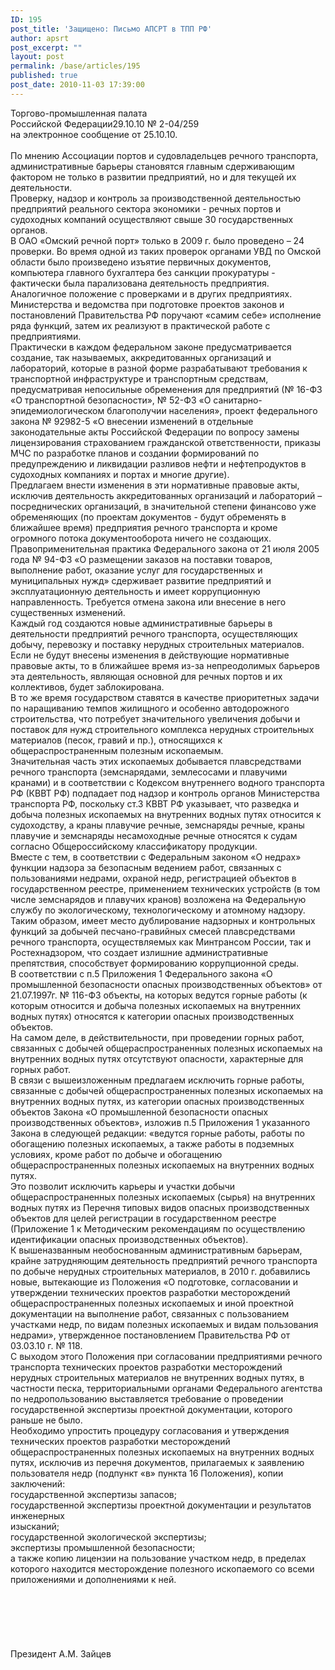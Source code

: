 ```yaml
---
ID: 195
post_title: 'Защищено: Письмо АПСРТ в ТПП РФ'
author: apsrt
post_excerpt: ""
layout: post
permalink: /base/articles/195
published: true
post_date: 2010-11-03 17:39:00
---
```

Торгово-промышленная палата <br />
Российской Федерации29.10.10       № 2-04/259 <br />
на электронное сообщение  от 25.10.10.<br />
<br />
По мнению Ассоциации портов и судовладельцев речного транспорта, административные барьеры  становятся  главным  сдерживающим фактором не только  в  развитии  предприятий, но и для текущей  их деятельности.  <br />
Проверку, надзор и контроль за производственной деятельностью предприятий реального сектора экономики - речных  портов и судоходных компаний осуществляют свыше 30 государственных органов.  <br />
  В ОАО «Омский речной порт» только в 2009 г. было проведено – 24 проверки. Во время одной из таких проверок  органами УВД по Омской области  было  произведено изъятие первичных документов, компьютера  главного бухгалтера без санкции  прокуратуры - фактически была парализована деятельность предприятия.   <br />
  Аналогичное положение с проверками  и в других  предприятиях.                             Министерства и ведомства при подготовке проектов законов и постановлений Правительства РФ поручают «самим себе»  исполнение ряда функций, затем их реализуют в  практической работе с предприятиями. <br />
 Практически  в каждом федеральном законе  предусматривается создание, так называемых, аккредитованных организаций и лабораторий, которые в разной форме  разрабатывают требования к  транспортной инфраструктуре  и транспортным средствам, предусматривая непосильные обременения для  предприятий (№ 16-ФЗ «О транспортной безопасности»,  № 52-ФЗ «О санитарно-эпидемиологическом благополучии населения», проект федерального закона № 92982-5 «О внесении изменений в отдельные законодательные акты Российской Федерации по вопросу замены лицензирования страхованием гражданской ответственности,  приказы МЧС по  разработке планов и создании формирований по  предупреждению и ликвидации разливов нефти и нефтепродуктов в судоходных компаниях и портах и многие другие).<br />
Предлагаем внести изменения в эти нормативные правовые акты, исключив деятельность аккредитованных организаций и лабораторий – посреднических организаций, в значительной степени финансово уже обременяющих (по проектам документов - будут обременять в ближайшее время)  предприятия речного транспорта и кроме огромного потока документооборота ничего не создающих.<br />
Правоприменительная практика Федерального закона от 21 июля 2005 года № 94-ФЗ «О размещении заказов на поставки товаров, выполнение работ, оказание услуг для государственных и муниципальных нужд» сдерживает развитие предприятий и эксплуатационную деятельность и имеет коррупционную направленность. Требуется отмена закона или внесение в него существенных изменений.<br />
 Каждый год создаются новые административные барьеры в деятельности предприятий речного транспорта, осуществляющих добычу,  перевозку и поставку нерудных строительных материалов. Если не будут внесены изменения в действующие нормативные правовые акты, то в ближайшее время из-за непреодолимых барьеров эта деятельность, являющая основной для речных портов и их коллективов, будет заблокирована. <br />
В то же время государством ставятся в качестве приоритетных задачи по наращиванию темпов жилищного и особенно автодорожного строительства, что потребует значительного увеличения добычи и поставок для нужд строительного комплекса нерудных строительных материалов (песок, гравий и пр.), относящихся к общераспространенным  полезным ископаемым.        <br />
        Значительная часть этих ископаемых добывается  плавсредствами речного транспорта (земснарядами, землесосами и плавучими кранами) и в соответствии с Кодексом внутреннего водного транспорта РФ  (КВВТ  РФ) подпадает под надзор и контроль органов Министерства транспорта РФ, поскольку  ст.3 КВВТ РФ указывает, что разведка и добыча полезных ископаемых на внутренних водных путях относится к судоходству, а краны плавучие речные, земснаряды речные, краны плавучие  и земснаряды несамоходные речные относятся к судам согласно Общероссийскому классификатору продукции.<br />
        Вместе с тем,  в соответствии с Федеральным законом «О недрах» функции надзора за  безопасным ведением работ, связанных с пользованиями недрами, охраной недр, регистрацией объектов в государственном реестре, применением технических устройств (в том числе земснарядов и  плавучих кранов) возложена на Федеральную службу по экологическому, технологическому и атомному надзору. <br />
        Таким образом,  имеет место дублирование надзорных и контрольных  функций  за добычей песчано-гравийных смесей плавсредствами речного транспорта, осуществляемых  как Минтрансом России, так и Ростехнадзором, что создает излишние  административные препятствия,  способствует формированию коррупционной среды.<br />
        В соответствии с п.5 Приложения 1 Федерального закона «О промышленной безопасности опасных производственных объектов» от 21.07.1997г. № 116-ФЗ объекты, на которых ведутся горные работы (к которым относится и добыча полезных ископаемых на внутренних водных путях) относятся к категории опасных производственных объектов.<br />
               На самом деле,  в действительности, при проведении горных работ, связанных с добычей общераспространенных полезных ископаемых на внутренних водных путях отсутствуют опасности, характерные для горных работ.  <br />
           В связи с вышеизложенным предлагаем исключить горные работы, связанные с добычей общераспространенных полезных ископаемых на внутренних водных путях, из категории опасных производственных объектов Закона «О промышленной безопасности опасных производственных объектов», изложив п.5 Приложения 1 указанного Закона в следующей редакции: «ведутся горные работы, работы по обогащению полезных ископаемых, а также работы в подземных условиях, кроме работ по добыче и обогащению общераспространенных полезных ископаемых на внутренних водных путях.<br />
          Это  позволит исключить карьеры и участки добычи общераспространенных полезных ископаемых (сырья) на внутренних водных путях из Перечня типовых видов опасных производственных объектов для целей регистрации в государственном реестре (Приложение 1 к Методическим рекомендациям по осуществлению идентификации опасных производственных объектов).       <br />
    К вышеназванным необоснованным административным барьерам, крайне затрудняющим  деятельность предприятий речного транспорта по добыче нерудных строительных материалов, в 2010 г. добавились новые, вытекающие из Положения «О подготовке, согласовании и утверждении технических проектов разработки месторождений общераспространенных полезных ископаемых  и иной проектной  документации на выполнение  работ, связанных с пользованием участками недр, по видам полезных ископаемых и видам пользования недрами», утвержденное  постановлением Правительства РФ от 03.03.10 г. № 118.<br />
С выходом этого Положения при согласовании предприятиями речного транспорта технических проектов разработки месторождений  нерудных строительных материалов не внутренних водных путях, в частности песка, территориальными органами Федерального  агентства по  недропользованию выставляется требование о проведении государственной экспертизы проектной документации, которого раньше не было.<br />
  Необходимо упростить процедуру согласования и утверждения технических проектов разработки месторождений общераспространенных полезных ископаемых  на  внутренних водных путях, исключив из перечня документов, прилагаемых к заявлению пользователя недр  (подпункт «в» пункта 16 Положения), копии заключений:<br />
     государственной экспертизы запасов; <br />
     государственной экспертизы проектной документации и результатов инженерных                                                          <br />
     изысканий;<br />
     государственной экологической экспертизы;<br />
     экспертизы промышленной безопасности;<br />
    а также   копию  лицензии  на  пользование  участком  недр,  в пределах которого  находится  месторождение полезного ископаемого со всеми приложениями и дополнениями к ней.    <br />
        <br />
<br />
<br />
<br />
<br />
<br />
             Президент                                                                     А.М. Зайцев